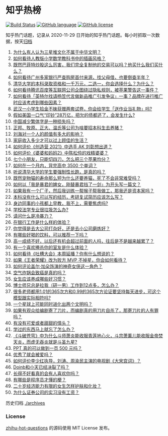 # 知乎热榜
[![Build Status](https://github.com/ToWeLong/zhihu-hot-questions/workflows/CI/badge.svg)](https://github.com/ToWeLong/zhihu-hot-questions/actions)
[![GitHub language](https://img.shields.io/badge/language-golang-orange.svg)](https://golang.org/)
[![GitHub license](https://img.shields.io/github/license/ToWeLong/zhihu-hot-questions)](https://github.com/ToWeLong/zhihu-hot-questions/blob/main/LICENSE)

知乎热门话题，记录从 2020-11-29 日开始的知乎热门话题。每小时抓取一次数据，按天[归档](./archives)

<!-- BEGIN -->

1. [为什么有人认为三星堆文化不属于中华文明？](https://www.zhihu.com/question/427577911)
1. [如何看待人教版小学数学教科书中的插画风格？](https://www.zhihu.com/question/68485147)
1. [既然巴菲特炒股这么厉害，我们完全复制他的交易可以吗？他买什么我们买什么？](https://www.zhihu.com/question/367735252)
1. [如何看待广州多家银行严查购房首付来源，找父母借，也要倒查半年？](https://www.zhihu.com/question/450340320)
1. [清华大学的本科录取资格和一千万元，二选一，你会选择什么？为什么？](https://www.zhihu.com/question/264400815)
1. [如何看待腾讯百度等互联网公司企图绕过隐私规则，被苹果警告这一事件？](https://www.zhihu.com/question/450309264)
1. [如何看待「英特尔找请杨笠代言做新品推广引发争议」一事？品牌在进行推广时应该考虑到哪些因素？](https://www.zhihu.com/question/449975480)
1. [武汉一小学生拾金不昧获赠两套试卷，你会给学生「送作业当礼物」吗?](https://www.zhihu.com/question/450290154)
1. [假如美国一口气“印钞”28万亿，把欠的债都还了，会发生什么?](https://www.zhihu.com/question/449822455)
1. [中国减少繁体字是一种损失吗？](https://www.zhihu.com/question/304734089)
1. [正邦、牧原、正大、温氏等公司为啥要招本科生去养猪？](https://www.zhihu.com/question/376226459)
1. [刘海对一个人的颜值有多大的影响？](https://www.zhihu.com/question/267077678)
1. [家庭收入多少才可以过上顾佳的生活？](https://www.zhihu.com/question/408182827)
1. [如何评价《创造营 2021》中选手 AK 刘彰想出道？](https://www.zhihu.com/question/450464784)
1. [如何评价《婆婆和妈妈2》中陈松伶的戏精婆婆？](https://www.zhihu.com/question/447442139)
1. [七个小朋友，只能切四刀，怎么把三个苹果均分？](https://www.zhihu.com/question/297440538)
1. [如何在一个月内，背完高中 3500 个单词？](https://www.zhihu.com/question/289599760)
1. [听说清华大学的学生要强制性长跑，是真的吗？](https://www.zhihu.com/question/391206598)
1. [既然宠物猫的寿命那么短为什么还要养猫，死了不会非常难受吗？](https://www.zhihu.com/question/449054593)
1. [如何以「我是暴君的婢女，刚替暴君挡了一剑」为开头写一篇文？](https://www.zhihu.com/question/443223947)
1. [如果我有一个厂子，然后我训练一帮猴子帮我做工，那我还是资本家吗？](https://www.zhihu.com/question/446098340)
1. [本科没有什么可以写的经历，考研复试简历应该怎么写？](https://www.zhihu.com/question/313175414)
1. [身边同事的小孩都上早教，我不上，需要焦虑吗?](https://www.zhihu.com/question/448889875)
1. [学校法学专业很垃圾怎么办?](https://www.zhihu.com/question/450110876)
1. [请问什么是冷暴力？](https://www.zhihu.com/question/446329271)
1. [在银行工作是什么样的体验？](https://www.zhihu.com/question/417817317)
1. [你觉得是去大公司打杂好，还是去小公司磨炼好？](https://www.zhihu.com/question/448879571)
1. [有哪些好喝的饮料，可以推荐一下吗？](https://www.zhihu.com/question/278942720)
1. [高一成绩不好，以后还有机会超过前面的人吗，往后是不是越来越累了？](https://www.zhihu.com/question/445248281)
1. [有一个喜欢捧杀你的室友是什么体验？](https://www.zhihu.com/question/449591338)
1. [如何看待《吐槽大会》本周延播？你有什么想说的？](https://www.zhihu.com/question/449868647)
1. [如果《王者荣耀》改为败方 MVP 不掉星，你会如何看待？](https://www.zhihu.com/question/392122091)
1. [如何评论盖尔·加朵饰演的神奇女侠这一角色？](https://www.zhihu.com/question/60528145)
1. [空气炸锅会致癌是真的吗？](https://www.zhihu.com/question/363200198)
1. [女生应该养成哪些好习惯？](https://www.zhihu.com/question/439939720)
1. [博士师兄总是拉我（研一男）工作到12点多，怎么办？](https://www.zhihu.com/question/449560211)
1. [很多老师都用1.01的365次方和0.99的365次方论证要坚持每天进步，可这个模型跟实际相符吗?](https://www.zhihu.com/question/389057139)
1. [一个星球上可能同时进化出两个文明吗？](https://www.zhihu.com/question/429559006)
1. [如果有观众给编剧寄了刀片，而编剧真的用刀片自杀了，那寄刀片的人有罪吗？](https://www.zhihu.com/question/449423501)
1. [有没有可爱或者甜甜的情头？](https://www.zhihu.com/question/391413854)
1. [学过的东西马上就忘了怎么办？](https://www.zhihu.com/question/27252044)
1. [《斗破苍穹》中为什么斗师萧炎能收服青莲地心火，斗宗萧薰儿能收服金帝焚天炎，而虚无吞炎就是斗圣九星?](https://www.zhihu.com/question/381287440)
1. [PPT 真的可以做到一页 500 元吗？](https://www.zhihu.com/question/309726916)
1. [优秀了就会被爱吗？](https://www.zhihu.com/question/359757145)
1. [如何评价李少红执导，刘涛、周渝民主演的电视剧《大宋宫词》？](https://www.zhihu.com/question/269988403)
1. [Doinb和小天已经决裂了吗？](https://www.zhihu.com/question/450368597)
1. [长得不好看真的会有人喜欢你吗？](https://www.zhihu.com/question/449098700)
1. [有哪些是程序员才懂的梗？](https://www.zhihu.com/question/450130397)
1. [二十岁经济能力有限的女生怎样护肤和化妆？](https://www.zhihu.com/question/27214615)
1. [为什么证券公司的实习没有工资？](https://www.zhihu.com/question/28897995)

<!-- END -->

历史归档 [./archives](./archives)


### License
[zhihu-hot-questions](https://github.com/towelong/zhihu-hot-questions) 的源码使用 MIT License 发布。